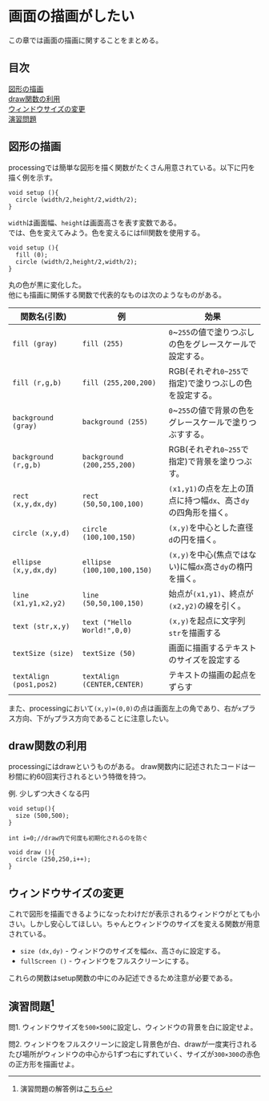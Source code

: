 # 画面の描画がしたい
この章では画面の描画に関することをまとめる。

## 目次
[図形の描画](#図形の描画)  
[draw関数の利用](#draw関数の利用)  
[ウィンドウサイズの変更](#ウィンドウサイズの変更)  
[演習問題](#演習問題1)

## 図形の描画
processingでは簡単な図形を描く関数がたくさん用意されている。以下に円を描く例を示す。
```
void setup (){
  circle (width/2,height/2,width/2);
}
```
`width`は画面幅、`height`は画面高さを表す変数である。  
では、色を変えてみよう。色を変えるにはfill関数を使用する。
```
void setup (){
  fill (0);
  circle (width/2,height/2,width/2);
}
```
丸の色が黒に変化した。  
他にも描画に関係する関数で代表的なものは次のようなものがある。

|関数名(引数)|例|効果|
|-|-|-|
|`fill (gray)`|`fill (255)`|`0`~`255`の値で塗りつぶしの色をグレースケールで設定する。|
|`fill (r,g,b)`|`fill (255,200,200)`|RGB(それぞれ`0~255`で指定)で塗りつぶしの色を設定する。|
|`background (gray)`|`background (255)`|`0`~`255`の値で背景の色をグレースケールで塗りつぶすする。|
|`background (r,g,b)`|`background (200,255,200)`|RGB(それぞれ`0~255`で指定)で背景を塗りつぶす。|
|`rect (x,y,dx,dy)`|`rect (50,50,100,100)`|`(x1,y1)`の点を左上の頂点に持つ幅`dx`、高さ`dy`の四角形を描く。|
|`circle (x,y,d)`|`circle (100,100,150)`|`(x,y)`を中心とした直径`d`の円を描く。|
|`ellipse (x,y,dx,dy)`|`ellipse (100,100,100,150)`|`(x,y)`を中心(焦点ではない)に幅`dx`高さ`dy`の楕円を描く。|
|`line (x1,y1,x2,y2)`|`line (50,50,100,150)`|始点が`(x1,y1)`、終点が`(x2,y2)`の線を引く。|
|`text (str,x,y)`|`text ("Hello World!",0,0)`|`(x,y)`を起点に文字列`str`を描画する|
|`textSize (size)`|`textSize (50)`|画面に描画するテキストのサイズを設定する|
|`textAlign (pos1,pos2)`|`textAlign (CENTER,CENTER)`|テキストの描画の起点をずらす|

また、processingにおいて`(x,y)=(0,0)`の点は画面左上の角であり、右が`x`プラス方向、下が`y`プラス方向であることに注意したい。

## draw関数の利用
processingにはdrawというものがある。
draw関数内に記述されたコードは一秒間に約60回実行されるという特徴を持つ。

例. 少しずつ大きくなる円
```
void setup(){
  size (500,500);
}

int i=0;//draw内で何度も初期化されるのを防ぐ

void draw (){
  circle (250,250,i++);
}
```

## ウィンドウサイズの変更
これで図形を描画できるようになったわけだが表示されるウィンドウがとても小さい。しかし安心してほしい。ちゃんとウィンドウのサイズを変える関数が用意されている。  

* `size (dx,dy)` - ウィンドウのサイズを幅`dx`、高さ`dy`に設定する。
* `fullScreen ()` - ウィンドウをフルスクリーンにする。

これらの関数はsetup関数の中にのみ記述できるため注意が必要である。

## 演習問題[^1]
問1. ウィンドウサイズを`500×500`に設定し、ウィンドウの背景を白に設定せよ。

問2. ウィンドウをフルスクリーンに設定し背景色が白、drawが一度実行されるたび場所がウィンドウの中心から1ずつ右にずれていく、サイズが`300×300`の赤色の正方形を描画せよ。

[^1]: 演習問題の解答例は[こちら](answers.md)
